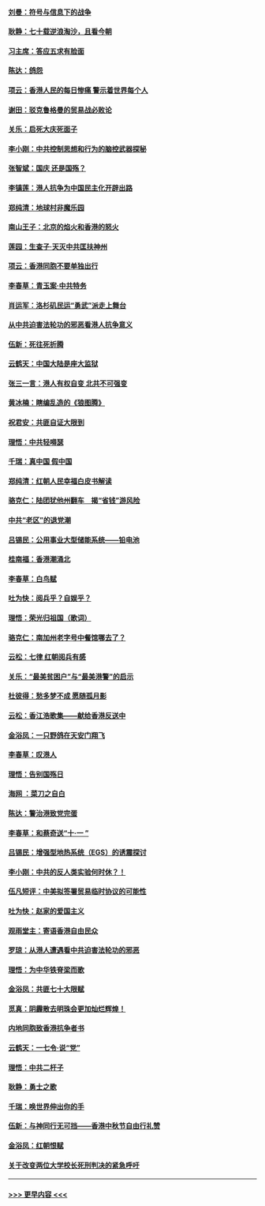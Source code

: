 #### [刘曼：符号与信息下的战争](../pages/nsc993/n11564655.md?t=10030922) 
#### [耿静：七十载逆浪淘沙，且看今朝](../pages/nsc993/n11564520.md?t=10030922) 
#### [习主席：答应五求有脸面](../pages/nsc993/n11563953.md?t=10030922) 
#### [陈达：鸽怨](../pages/nsc993/n11561879.md?t=10030922) 
#### [项云：香港人民的每日惨痛  警示着世界每个人](../pages/nsc993/n11559273.md?t=10030922) 
#### [谢田：驳克鲁格曼的贸易战必败论](../pages/nsc993/n11555840.md?t=10030922) 
#### [关乐：启死大庆死面子](../pages/nsc993/n11556823.md?t=10030922) 
#### [李小刚：中共控制思想和行为的脑控武器探秘](../pages/nsc993/n11556776.md?t=10030922) 
#### [张智斌：国庆  还是国殇？](../pages/nsc993/n11556617.md?t=10030922) 
#### [李镇莲：港人抗争为中国民主化开辟出路](../pages/nsc993/n11556570.md?t=10030922) 
#### [郑纯清：地球村非魔乐园](../pages/nsc993/n11555415.md?t=10030922) 
#### [南山王子：北京的焰火和香港的怒火](../pages/nsc993/n11555318.md?t=10030922) 
#### [莲园：生查子·天灭中共匡扶神州](../pages/nsc993/n11555302.md?t=10030922) 
#### [项云：香港同胞不要单独出行](../pages/nsc993/n11555276.md?t=10030922) 
#### [李春草：青玉案‧中共特务](../pages/nsc993/n11552356.md?t=10030922) 
#### [肖运军：洛杉矶民运“勇武”派走上舞台](../pages/nsc993/n11551595.md?t=10030922) 
#### [从中共迫害法轮功的邪恶看港人抗争意义](../pages/nsc993/n11540858.md?t=10030922) 
#### [伍新：死往死折腾](../pages/nsc993/n11550174.md?t=10030922) 
#### [云鹤天：中国大陆是座大监狱](../pages/nsc993/n11550155.md?t=10030922) 
#### [张三一言：港人有权自变 北共不可强变](../pages/nsc993/n11550132.md?t=10030922) 
#### [黄冰楠：瞎编乱造的《狼图腾》](../pages/nsc993/n11550082.md?t=10030922) 
#### [祝君安：共匪自证大限到](../pages/nsc993/n11550041.md?t=10030922) 
#### [理悟：中共轻嘚瑟](../pages/nsc993/n11547978.md?t=10030922) 
#### [千瑞：真中国 假中国](../pages/nsc993/n11547865.md?t=10030922) 
#### [郑纯清：红朝人民幸福白皮书解读](../pages/nsc993/n11547499.md?t=10030922) 
#### [骆克仁：陆团犹他州翻车　揭“省钱”游风险](../pages/nsc993/n11546977.md?t=10030922) 
#### [中共“老区”的退党潮](../pages/nsc993/n11545995.md?t=10030922) 
#### [吕锡民：公用事业大型储能系统——铅电池](../pages/nsc993/n11545701.md?t=10030922) 
#### [桂南福：香港潮涌北](../pages/nsc993/n11545682.md?t=10030922) 
#### [李春草：白鸟赋](../pages/nsc993/n11545663.md?t=10030922) 
#### [吐为快：阅兵乎？自娱乎？](../pages/nsc993/n11545625.md?t=10030922) 
#### [理悟：荣光归祖国（歌词）](../pages/nsc993/n11545616.md?t=10030922) 
#### [骆克仁：南加州老字号中餐馆哪去了？](../pages/nsc993/n11545120.md?t=10030922) 
#### [云松：七律 红朝阅兵有感](../pages/nsc993/n11542394.md?t=10030922) 
#### [关乐：“最美贫困户”与“最美港警”的启示](../pages/nsc993/n11542252.md?t=10030922) 
#### [杜彼得：愁多梦不成 愿随孤月影](../pages/nsc993/n11540296.md?t=10030922) 
#### [云松：香江浩歌集——献给香港反送中](../pages/nsc993/n11540149.md?t=10030922) 
#### [金浴凤：一只野鸽在天安门翔飞](../pages/nsc993/n11540280.md?t=10030922) 
#### [李春草：叹港人](../pages/nsc993/n11540119.md?t=10030922) 
#### [理悟：告别国殇日](../pages/nsc993/n11539610.md?t=10030922) 
#### [海网 ：菜刀之自白](../pages/nsc993/n11539597.md?t=10030922) 
#### [陈达：警治港致党完蛋](../pages/nsc993/n11538127.md?t=10030922) 
#### [李春草：和蔡奇送“十·一 ”](../pages/nsc993/n11537810.md?t=10030922) 
#### [吕锡民：增强型地热系统（EGS）的诱震探讨](../pages/nsc993/n11537765.md?t=10030922) 
#### [李小刚：中共的反人类实验何时休？！](../pages/nsc993/n11537669.md?t=10030922) 
#### [伍凡短评：中美拟签署贸易临时协议的可能性](../pages/nsc993/n11536773.md?t=10030922) 
#### [吐为快：赵家的爱国主义](../pages/nsc993/n11536750.md?t=10030922) 
#### [观雨堂主：寄语香港自由民众](../pages/nsc993/n11536735.md?t=10030922) 
#### [罗琼：从港人遭遇看中共迫害法轮功的邪恶](../pages/nsc993/n11507862.md?t=10030922) 
#### [理悟：为中华铁脊梁而歌](../pages/nsc993/n11534458.md?t=10030922) 
#### [金浴凤：共匪七十大限赋](../pages/nsc993/n11534434.md?t=10030922) 
#### [觅真：阴霾散去明珠会更加灿烂辉煌！](../pages/nsc993/n11531858.md?t=10030922) 
#### [内地同胞致香港抗争者书](../pages/nsc993/n11531645.md?t=10030922) 
#### [云鹤天：一七令‧说“党”](../pages/nsc993/n11529099.md?t=10030922) 
#### [理悟：中共二杆子](../pages/nsc993/n11529046.md?t=10030922) 
#### [耿静：勇士之歌](../pages/nsc993/n11527562.md?t=10030922) 
#### [千瑞：唤世界伸出你的手](../pages/nsc993/n11526942.md?t=10030922) 
#### [伍新：与神同行无可挡——香港中秋节自由行礼赞](../pages/nsc993/n11526801.md?t=10030922) 
#### [金浴凤：红朝恨赋](../pages/nsc993/n11524312.md?t=10030922) 
#### [关于改变两位大学校长死刑判决的紧急呼吁](../pages/nsc993/n11524103.md?t=10030922) 

----
#### [ >>> 更早内容 <<< ](../indexes/nsc993-earlier.md)
